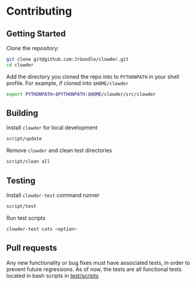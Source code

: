 # Contributing

## Getting Started

Clone the repository:

```bash
git clone git@github.com:JrGoodle/clowder.git
cd clowder
```

Add the directory you cloned the repo into to `PYTHONPATH` in your shell profile. For example, if cloned into `$HOME/clowder`

```bash
export PYTHONPATH=$PYTHONPATH:$HOME/clowder/src/clowder
```

## Building

Install `clowder` for local development

```bash
script/update
```

Remove `clowder` and clean test directories

```bash
script/clean all
```

## Testing

Install `clowder-test` command runner

```bash
script/test
```

Run test scripts

```bash
clowder-test cats <option>
```

## Pull requests

Any new functionality or bug fixes must have associated tests, in order to prevent future regressions. As of now, the tests are all functional tests located in bash scripts in [test/scripts](test/scripts)
